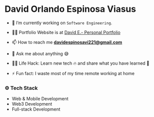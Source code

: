 # David Orlando Espinosa Viasus

- 🔭 I’m currently working on `Software Engineering`.

- 👨‍💻 Portfolio Website is at [David E.- Personal Portfolio](https://david-espinosa.netlify.app/)

- 📫 How to reach me **davidespinosavi221@gmail.com**

- 💬 Ask me about anything :sweat_smile:

- 👨‍💻 Life Hack: Learn new tech :fire: and share what you have learned :tada:

- ⚡ Fun fact: I waste most of my time remote working at home


### ⚙️ Tech Stack

- Web & Mobile Development
- Web3 Development
- Full-stack Development
